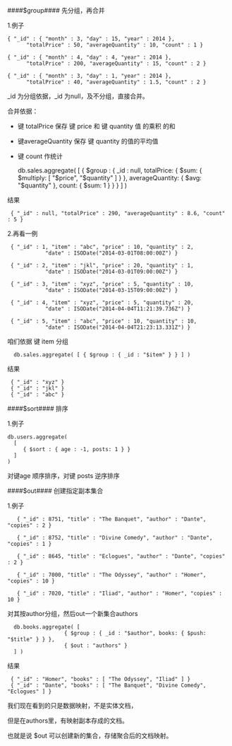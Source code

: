 ####$group####
先分组，再合并

1.例子

    { "_id" : { "month" : 3, "day" : 15, "year" : 2014 }, 
          "totalPrice" : 50, "averageQuantity" : 10, "count" : 1 }

    { "_id" : { "month" : 4, "day" : 4, "year" : 2014 }, 
          "totalPrice" : 200, "averageQuantity" : 15, "count" : 2 }

    { "_id" : { "month" : 3, "day" : 1, "year" : 2014 }, 
          "totalPrice" : 40, "averageQuantity" : 1.5, "count" : 2 }

_id 为分组依据，_id 为null，及不分组，直接合并。

合并依据：
*  键 totalPrice 保存 键 price 和 键 quantity 值 的乘积 的和
*  键averageQuantity 保存 键 quantity 的值的平均值
*  键 count 作统计

    db.sales.aggregate(
     [
         {
           $group : {
             _id : null,
             totalPrice: { $sum: { $multiply: [ "$price", "$quantity" ] } },
             averageQuantity: { $avg: "$quantity" },
             count: { $sum: 1 }
           }
         }
     ]
    )

结果
    
     { "_id" : null, "totalPrice" : 290, "averageQuantity" : 8.6, "count" : 5 }

2.再看一例

     { "_id" : 1, "item" : "abc", "price" : 10, "quantity" : 2, 
                "date" : ISODate("2014-03-01T08:00:00Z") }
    
     { "_id" : 2, "item" : "jkl", "price" : 20, "quantity" : 1, 
                "date" : ISODate("2014-03-01T09:00:00Z") }
 
     { "_id" : 3, "item" : "xyz", "price" : 5, "quantity" : 10, 
                "date" : ISODate("2014-03-15T09:00:00Z") }
    
     { "_id" : 4, "item" : "xyz", "price" : 5, "quantity" : 20, 
                "date" : ISODate("2014-04-04T11:21:39.736Z") }

     { "_id" : 5, "item" : "abc", "price" : 10, "quantity" : 10, 
                "date" : ISODate("2014-04-04T21:23:13.331Z") }

咱们依据 键 item 分组

      db.sales.aggregate( [ { $group : { _id : "$item" } } ] )

结果

     { "_id" : "xyz" }
     { "_id" : "jkl" }
     { "_id" : "abc" }


####$sort####
排序

1.例子

    db.users.aggregate(
      [
         { $sort : { age : -1, posts: 1 } }
      ]
    )

对键age  顺序排序，对键 posts 逆序排序

####$out####
创建指定副本集合

1.例子

       { "_id" : 8751, "title" : "The Banquet", "author" : "Dante", "copies" : 2 }

       { "_id" : 8752, "title" : "Divine Comedy", "author" : "Dante", "copies" : 1 }

       { "_id" : 8645, "title" : "Eclogues", "author" : "Dante", "copies" : 2 }

       { "_id" : 7000, "title" : "The Odyssey", "author" : "Homer", "copies" : 10 }

       { "_id" : 7020, "title" : "Iliad", "author" : "Homer", "copies" : 10 }

对其按author分组，然后out一个新集合authors

      db.books.aggregate( [
                      { $group : { _id : "$author", books: { $push: "$title" } } },
                      { $out : "authors" }
      ] )

结果

     { "_id" : "Homer", "books" : [ "The Odyssey", "Iliad" ] }
     { "_id" : "Dante", "books" : [ "The Banquet", "Divine Comedy", "Eclogues" ] }

我们现在看到的只是数据映射，不是实体文档，

但是在authors里，有映射副本存成的文档。

也就是说 $out  可以创建新的集合，存储聚合后的文档映射。
